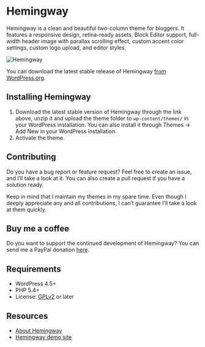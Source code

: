 # Hemingway

Hemingway is a clean and beautiful two-column theme for bloggers. It features a responsive design, retina-ready assets, Block Editor support, full-width header image with parallax scrolling effect, custom accent color settings, custom logo upload, and editor styles.

![Hemingway](https://github.com/andersnoren/hemingway/blob/master/screenshot.jpg)

You can download the latest stable release of Hemingway [from WordPress.org](https://wordpress.org/themes/hemingway/).

## Installing Hemingway
1. Download the latest stable version of Hemingway through the link above, unzip it and upload the theme folder to `wp-content/themes/` in your WordPress installation. You can also install it through Themes → Add New in your WordPress installation.
2. Activate the theme.

## Contributing
Do you have a bug report or feature request? Feel free to create an issue, and I’ll take a look at it. You can also create a pull request if you have a solution ready. 

Keep in mind that I maintain my themes in my spare time. Even though I deeply appreciate any and all contributions, I can’t guarantee I’ll take a look at them quickly.

## Buy me a coffee
Do you want to support the continued development of Hemingway? You can send me a PayPal donation [here](https://www.paypal.com/cgi-bin/webscr?cmd=_donations&business=anders%40andersnoren%2ese&lc=US&item_name=Free%20WordPress%20Themes%20from%20Anders%20Noren&currency_code=USD&bn=PP%2dDonationsBF%3abtn_donateCC_LG%2egif%3aNonHosted).

## Requirements
- WordPress 4.5+
- PHP 5.4+
- License: [GPLv2](https://www.gnu.org/licenses/gpl-2.0.html) or later

## Resources
- [About Hemingway](https://andersnoren.se/teman/hemingway-wordpress-theme/)
- [Hemingway demo site](https://andersnoren.se/themes/hemingway/)